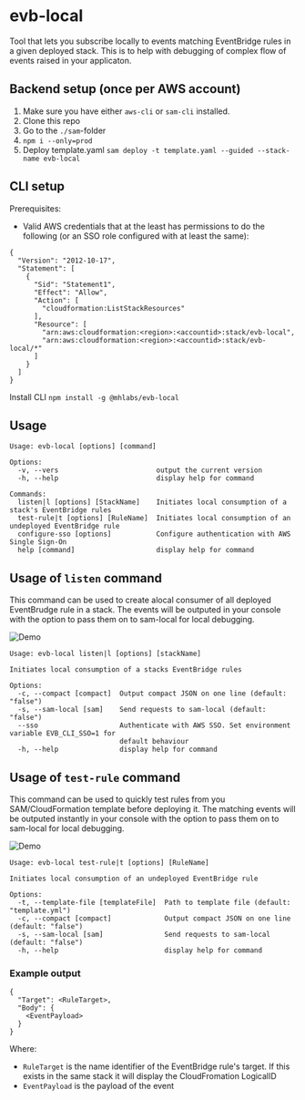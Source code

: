 # evb-local

Tool that lets you subscribe locally to events matching EventBridge rules in a given deployed stack. This is to help with debugging of complex flow of events raised in your applicaton.

## Backend setup (once per AWS account)
1. Make sure you have either `aws-cli` or `sam-cli` installed.
2. Clone this repo
3. Go to the `./sam`-folder
4. `npm i --only=prod`
5. Deploy template.yaml
   `sam deploy -t template.yaml --guided --stack-name evb-local`

## CLI setup

Prerequisites:
* Valid AWS credentials that at the least has permissions to do the following (or an SSO role configured with at least the same):
```
{
  "Version": "2012-10-17",
  "Statement": [
    {
      "Sid": "Statement1",
      "Effect": "Allow",
      "Action": [
        "cloudformation:ListStackResources"
      ],
      "Resource": [
        "arn:aws:cloudformation:<region>:<accountid>:stack/evb-local",
        "arn:aws:cloudformation:<region>:<accountid>:stack/evb-local/*"
      ]
    }
  ]
}
```

Install CLI
`npm install -g @mhlabs/evb-local`

## Usage
```
Usage: evb-local [options] [command]

Options:
  -v, --vers                        output the current version
  -h, --help                        display help for command

Commands:
  listen|l [options] [StackName]    Initiates local consumption of a stack's EventBridge rules
  test-rule|t [options] [RuleName]  Initiates local consumption of an undeployed EventBridge rule
  configure-sso [options]           Configure authentication with AWS Single Sign-On
  help [command]                    display help for command
```

## Usage of `listen` command
This command can be used to create alocal consumer of all deployed EventBrudge rule in a stack. The events will be outputed in your console with the option to pass them on to sam-local for local debugging.

![Demo](https://raw.githubusercontent.com/mhlabs/evb-local/master/demo.gif)

```
Usage: evb-local listen|l [options] [stackName]

Initiates local consumption of a stacks EventBridge rules

Options:
  -c, --compact [compact]  Output compact JSON on one line (default: "false")
  -s, --sam-local [sam]    Send requests to sam-local (default: "false")
  --sso                    Authenticate with AWS SSO. Set environment variable EVB_CLI_SSO=1 for
                           default behaviour
  -h, --help               display help for command
```

## Usage of `test-rule` command
This command can be used to quickly test rules from you SAM/CloudFormation template before deploying it. The matching events will be outputed instantly in your console with the option to pass them on to sam-local for local debugging.

![Demo](https://raw.githubusercontent.com/mhlabs/evb-local/master/demo2.gif)


```
Usage: evb-local test-rule|t [options] [RuleName]

Initiates local consumption of an undeployed EventBridge rule

Options:
  -t, --template-file [templateFile]  Path to template file (default: "template.yml")
  -c, --compact [compact]             Output compact JSON on one line (default: "false")
  -s, --sam-local [sam]               Send requests to sam-local (default: "false")
  -h, --help                          display help for command
```

### Example output
```
{
  "Target": <RuleTarget>,
  "Body": {
    <EventPayload>
  }
}

```

Where:
* `RuleTarget` is the name identifier of the EventBridge rule's target. If this exists in the same stack it will display the CloudFromation LogicalID
* `EventPayload` is the payload of the event
